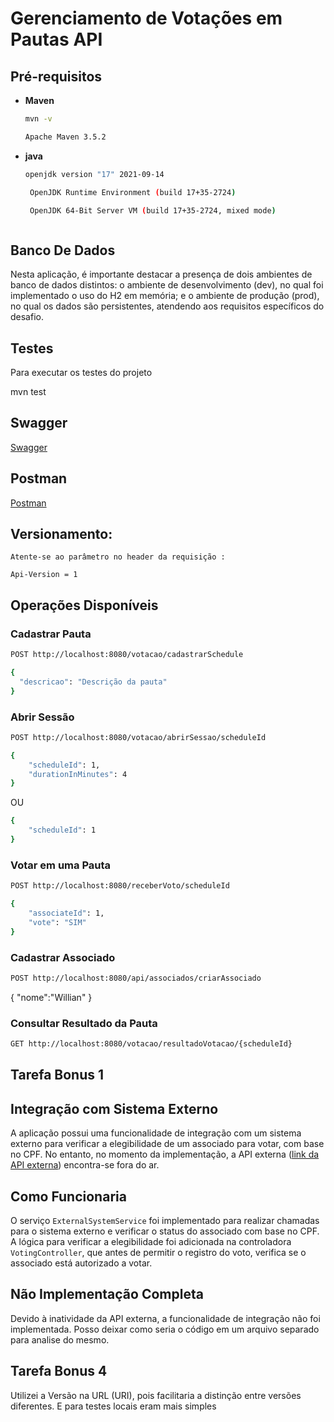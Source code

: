 # Gerenciamento de Votações em Pautas API

## Pré-requisitos
- **Maven**
  ```bash
  mvn -v

  Apache Maven 3.5.2

- **java**
  ```bash
  openjdk version "17" 2021-09-14

   OpenJDK Runtime Environment (build 17+35-2724)

   OpenJDK 64-Bit Server VM (build 17+35-2724, mixed mode)



## Banco De Dados

  Nesta aplicação, é importante destacar a presença de dois ambientes de banco de dados distintos: o ambiente de desenvolvimento (dev), no qual foi implementado o uso do H2 em memória; e o ambiente de produção (prod), no qual os dados são persistentes, atendendo aos requisitos específicos do desafio.

## Testes
Para executar os testes do projeto

mvn test


## Swagger

[Swagger](http://localhost:8080/swagger-ui/index.html#/voting-controller/abrirSessao)
 

## Postman

[Postman](https://api.postman.com/collections/24448222-960f98b0-fbe4-4926-a87c-9fa506d2fb58?access_key=PMAT-01HJ4DZ0TVKJ0K557YQNJHJ46A)

## Versionamento:

    Atente-se ao parâmetro no header da requisição :

    Api-Version = 1

## Operações Disponíveis

### Cadastrar Pauta
```bash
POST http://localhost:8080/votacao/cadastrarSchedule

{
  "descricao": "Descrição da pauta"
}
```

### Abrir Sessão
```bash
POST http://localhost:8080/votacao/abrirSessao/scheduleId

{
    "scheduleId": 1,
    "durationInMinutes": 4
}
```
OU
```bash
{
    "scheduleId": 1
}
```

### Votar em uma Pauta
```bash
POST http://localhost:8080/receberVoto/scheduleId 

{
    "associateId": 1,
    "vote": "SIM"
}
```

### Cadastrar Associado
```bash
POST http://localhost:8080/api/associados/criarAssociado
```
{
   "nome":"Willian"
}

### Consultar Resultado da Pauta
```bash
GET http://localhost:8080/votacao/resultadoVotacao/{scheduleId}
```

## Tarefa Bonus 1

  ## Integração com Sistema Externo

  A aplicação possui uma funcionalidade de integração com um sistema externo para verificar a elegibilidade de um associado para votar, com base no CPF. No entanto, no momento da implementação, a API externa ([link da API externa](https://user-info.herokuapp.com/users/{cpf})) encontra-se fora do ar.

  ## Como Funcionaria

  O serviço `ExternalSystemService` foi implementado para realizar chamadas para o sistema externo e verificar o status do associado com base no CPF. A lógica para verificar a elegibilidade foi adicionada na controladora `VotingController`, que antes de permitir o registro do voto, verifica se o associado está autorizado a votar.

  ## Não Implementação Completa

  Devido à inatividade da API externa, a funcionalidade de integração não foi implementada. Posso deixar como seria o código em um arquivo separado para analise do mesmo.


## Tarefa Bonus 4 

Utilizei a Versão na URL (URI), pois facilitaria a distinção entre versões diferentes. E para testes locais eram mais simples
